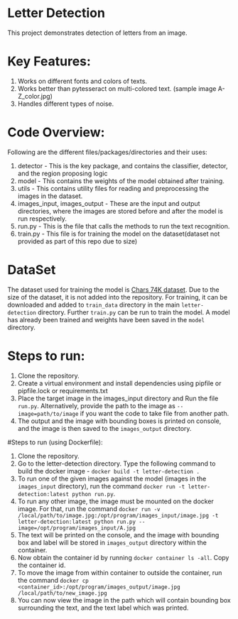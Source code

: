# Letter Detection
This project demonstrates detection of letters from an image.

# Key Features:
1. Works on different fonts and colors of texts.
2. Works better than pytesseract on multi-colored text. (sample image A-Z_color.jpg)
3. Handles different types of noise.

# Code Overview:
Following are the different files/packages/directories and their uses:
1. detector - This is the key package, and contains the classifier, detector, and the region proposing logic
2. model - This contains the weights of the model obtained after training.
3. utils - This contains utility files for reading and preprocessing the images in the dataset.
4. images_input, images_output - These are the input and output directories, where the images are stored before
and after the model is run respectively.
5. run.py - This is the file that calls the methods to run the text recognition.
6. train.py - This file is for training the model on the dataset(dataset not provided 
as part of this repo due to size)

# DataSet
The dataset used for training the model is [Chars 74K dataset](http://www.ee.surrey.ac.uk/CVSSP/demos/chars74k/). Due to
the size of the dataset, it is not added into the repository. For training, it can be downloaded and added to `train_data` directory 
in the main `letter-detection` directory. Further `train.py` can be run to train the model. 
A model has already been trained and weights have been saved in the `model` directory.


# Steps to run:
1. Clone the repository.
2. Create a virtual environment and install dependencies using pipfile or pipfile.lock or requirements.txt
3. Place the target image in the images_input directory and Run the file `run.py`. Alternatively, provide the path to
the image as `--image=path/to/image` if you want the code to take file from another path.
4. The output and the image with bounding boxes is printed on console, and the image is then saved to the `images_output` directory.

#Steps to run (using Dockerfile):
1. Clone the repository.
2. Go to the letter-detection directory. Type the following command to build the docker image - `docker build -t letter-detection .`
3. To run one of the given images against the model (images in the `images_input` directory), run the command `docker run -t letter-detection:latest python run.py`.
4. To run any other image, the image must be mounted on the docker image. For that, 
run the command `docker run -v /local/path/to/image.jpg:/opt/program/images_input/image.jpg -t letter-detection:latest python run.py --image=/opt/program/images_input/A.jpg`
5. The text will be printed on the console, and the image with bounding box and label will be stored in `images_output` directory within the container.
6. Now obtain the container id by running `docker container ls -all`. Copy the container id.
6. To move the image from within container to outside the container, run the command 
`docker cp <container_id>:/opt/program/images_output/image.jpg /local/path/to/new_image.jpg`
7. You can now view the image in the path which will contain bounding box surrounding the text, and the text label which was printed.